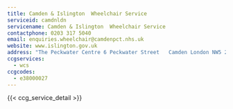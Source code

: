 ```yaml
---
title: Camden & Islington  Wheelchair Service
serviceid: camdnldn
servicename: Camden & Islington  Wheelchair Service
contactphone: 0203 317 5040
email: enquiries.wheelchair@camdenpct.nhs.uk
website: www.islington.gov.uk
address: "The Peckwater Centre 6 Peckwater Street   Camden London NW5 2TX"
ccgservices:
  - wcs
ccgcodes:
  - e38000027
---
```


{{< ccg_service_detail >}}
